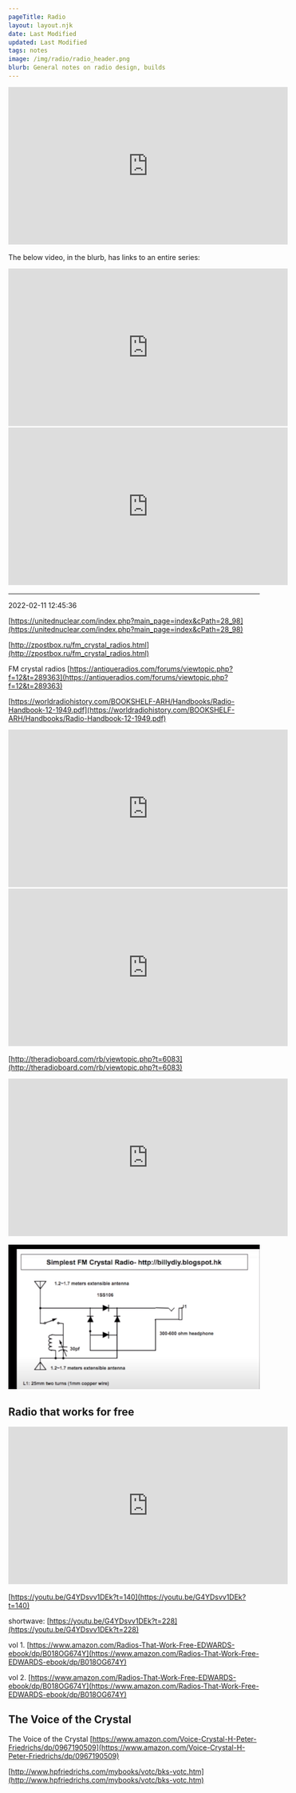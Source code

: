 ```yaml
---
pageTitle: Radio 
layout: layout.njk
date: Last Modified
updated: Last Modified 
tags: notes 
image: /img/radio/radio_header.png
blurb: General notes on radio design, builds 
---
```


<iframe width="560" height="315" src="https://www.youtube.com/embed/UlsXNbkpcHU" title="YouTube video player" frameborder="0" allow="accelerometer; autoplay; clipboard-write; encrypted-media; gyroscope; picture-in-picture" allowfullscreen></iframe>

The below video, in the blurb, has links to an entire series:

<iframe width="560" height="315" src="https://www.youtube.com/embed/HZZmKZJrIW0" title="YouTube video player" frameborder="0" allow="accelerometer; autoplay; clipboard-write; encrypted-media; gyroscope; picture-in-picture" allowfullscreen></iframe>

<iframe width="560" height="315" src="https://www.youtube.com/embed/z95QOC9yHrw" title="YouTube video player" frameborder="0" allow="accelerometer; autoplay; clipboard-write; encrypted-media; gyroscope; picture-in-picture" allowfullscreen></iframe>

---
2022-02-11 12:45:36

[https://unitednuclear.com/index.php?main_page=index&cPath=28_98](https://unitednuclear.com/index.php?main_page=index&cPath=28_98)

[http://zpostbox.ru/fm_crystal_radios.html](http://zpostbox.ru/fm_crystal_radios.html)

FM crystal radios [https://antiqueradios.com/forums/viewtopic.php?f=12&t=289363](https://antiqueradios.com/forums/viewtopic.php?f=12&t=289363)

[https://worldradiohistory.com/BOOKSHELF-ARH/Handbooks/Radio-Handbook-12-1949.pdf](https://worldradiohistory.com/BOOKSHELF-ARH/Handbooks/Radio-Handbook-12-1949.pdf)

<iframe width="560" height="315" src="https://www.youtube.com/embed/TXTBG7-bZkY" title="YouTube video player" frameborder="0" allow="accelerometer; autoplay; clipboard-write; encrypted-media; gyroscope; picture-in-picture" allowfullscreen></iframe>

<iframe width="560" height="315" src="https://www.youtube.com/embed/Cfu7runJGF8" title="YouTube video player" frameborder="0" allow="accelerometer; autoplay; clipboard-write; encrypted-media; gyroscope; picture-in-picture" allowfullscreen></iframe>

[http://theradioboard.com/rb/viewtopic.php?t=6083](http://theradioboard.com/rb/viewtopic.php?t=6083)

<iframe width="560" height="315" src="https://www.youtube.com/embed/JO50DKzwdrg" title="YouTube video player" frameborder="0" allow="accelerometer; autoplay; clipboard-write; encrypted-media; gyroscope; picture-in-picture" allowfullscreen></iframe>

![](/img/radio/simplest_untunable.png)

## Radio that works for free

<iframe width="560" height="315" src="https://www.youtube.com/embed/G4YDsvv1DEk" title="YouTube video player" frameborder="0" allow="accelerometer; autoplay; clipboard-write; encrypted-media; gyroscope; picture-in-picture" allowfullscreen></iframe>

[https://youtu.be/G4YDsvv1DEk?t=140](https://youtu.be/G4YDsvv1DEk?t=140)

shortwave: [https://youtu.be/G4YDsvv1DEk?t=228](https://youtu.be/G4YDsvv1DEk?t=228)

vol 1.  [https://www.amazon.com/Radios-That-Work-Free-EDWARDS-ebook/dp/B018OG674Y](https://www.amazon.com/Radios-That-Work-Free-EDWARDS-ebook/dp/B018OG674Y)

vol 2. [https://www.amazon.com/Radios-That-Work-Free-EDWARDS-ebook/dp/B018OG674Y](https://www.amazon.com/Radios-That-Work-Free-EDWARDS-ebook/dp/B018OG674Y)

## The Voice of the Crystal

The Voice of the Crystal [https://www.amazon.com/Voice-Crystal-H-Peter-Friedrichs/dp/0967190509](https://www.amazon.com/Voice-Crystal-H-Peter-Friedrichs/dp/0967190509)

[http://www.hpfriedrichs.com/mybooks/votc/bks-votc.htm](http://www.hpfriedrichs.com/mybooks/votc/bks-votc.htm)